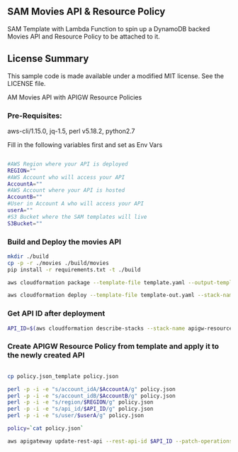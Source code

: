## SAM Movies API & Resource Policy

SAM Template with Lambda Function to spin up a DynamoDB backed Movies API and Resource Policy to be attached to it.

## License Summary

This sample code is made available under a modified MIT license. See the LICENSE file.

AM Movies API with APIGW Resource Policies

### Pre-Requisites:

aws-cli/1.15.0, jq-1.5, perl v5.18.2, python2.7

Fill in the following variables first and set as Env Vars

```bash

#AWS Region where your API is deployed
REGION=""
#AWS Account who will access your API
AccountA=""
#AWS Account where your API is hosted
AccountB=""
#User in Account A who will access your API
userA=""
#S3 Bucket where the SAM templates will live
S3Bucket=""

```

### Build and Deploy the movies API

```bash
mkdir ./build
cp -p -r ./movies ./build/movies
pip install -r requirements.txt -t ./build

aws cloudformation package --template-file template.yaml --output-template-file template-out.yaml --s3-bucket $S3Bucket

aws cloudformation deploy --template-file template-out.yaml --stack-name apigw-resource-policies-demo --capabilities CAPABILITY_IAM
```


### Get API ID after deployment
```bash
API_ID=$(aws cloudformation describe-stacks --stack-name apigw-resource-policies-demo --query 'Stacks[0].Outputs[?OutputKey==`AwsApiId`].OutputValue' --output text)
```

### Create APIGW Resource Policy from template and apply it to the newly created API

```bash

cp policy.json_template policy.json

perl -p -i -e "s/account_idA/$AccountA/g" policy.json
perl -p -i -e "s/account_idB/$AccountB/g" policy.json
perl -p -i -e "s/region/$REGION/g" policy.json
perl -p -i -e "s/api_id/$API_ID/g" policy.json
perl -p -i -e "s/user/$userA/g" policy.json

policy=`cat policy.json`

aws apigateway update-rest-api --rest-api-id $API_ID --patch-operations op=replace,path=/policy,value="$policy"

```





